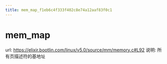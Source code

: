 ```yaml
---
title: mem_map_f1eb6c4f333f402c8e74a12aaf83f0c1
---
```


# mem_map

url: https://elixir.bootlin.com/linux/v5.0/source/mm/memory.c#L92
说明: 所有页描述符的基地址